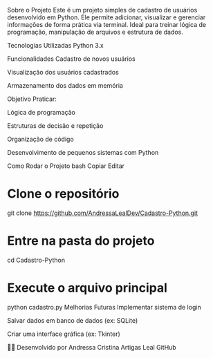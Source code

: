  Sobre o Projeto
Este é um projeto simples de cadastro de usuários desenvolvido em Python.
Ele permite adicionar, visualizar e gerenciar informações de forma prática via terminal.
Ideal para treinar lógica de programação, manipulação de arquivos e estrutura de dados.

Tecnologias Utilizadas
Python 3.x

Funcionalidades
Cadastro de novos usuários

Visualização dos usuários cadastrados

Armazenamento dos dados em memória

Objetivo
Praticar:

Lógica de programação

Estruturas de decisão e repetição

Organização de código

Desenvolvimento de pequenos sistemas com Python

Como Rodar o Projeto
bash
Copiar
Editar
# Clone o repositório
git clone https://github.com/AndressaLealDev/Cadastro-Python.git

# Entre na pasta do projeto
cd Cadastro-Python

# Execute o arquivo principal
python cadastro.py
Melhorias Futuras
Implementar sistema de login

Salvar dados em banco de dados (ex: SQLite)

Criar uma interface gráfica (ex: Tkinter)

👩‍💻 Desenvolvido por
Andressa Cristina Artigas Leal
GitHub

